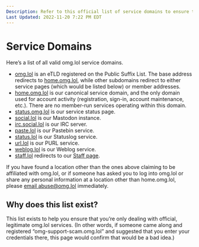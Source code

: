 ```yaml
---
Description: Refer to this official list of service domains to ensure that you’re dealing with legit omg.lol stuff 
Last Updated: 2022-11-20 7:22 PM EDT
---
```


# Service Domains

Here’s a list of all valid omg.lol service domains.

- [omg.lol](https://omg.lol) is an eTLD registered on the Public Suffix List. The base address redirects to [home.omg.lol](https://home.omg.lol), while other subdomains redirect to either service pages (which would be listed below) or member addresses.
- [home.omg.lol](https://home.omg.lol) is our canonical service domain, and the only domain used for account activity (registration, sign-in, account maintenance, etc.). There are no member-run services operating within this domain.
- [status.omg.lol](https://status.omg.lol) is our service status page.
- [social.lol](https://social.lol) is our Mastodon instance.
- [irc.social.lol](https://social.lol) is our IRC server.
- [paste.lol](https://paste.lol) is our Pastebin service.
- [status.lol](https://status.lol) is our Statuslog service.
- [url.lol](https://url.lol) is our PURL service.
- [weblog.lol](https://weblog.lol) is our Weblog service.
- [staff.lol](https://staff.lol) redirects to our [Staff page](https://home.omg.lol/staff).

If you have found a location other than the ones above claiming to be affiliated with omg.lol, or if someone has asked you to log into omg.lol or share any personal information at a location other than home.omg.lol, please [email abuse@omg.lol](mailto:abuse@omg.lol) immediately.

## Why does this list exist?

This list exists to help you ensure that you’re only dealing with official, legitimate omg.lol services. (In other words, if someone came along and registered “omg-support-scam.omg.lol” and suggested that you enter your credentials there, this page would confirm that would be a bad idea.)